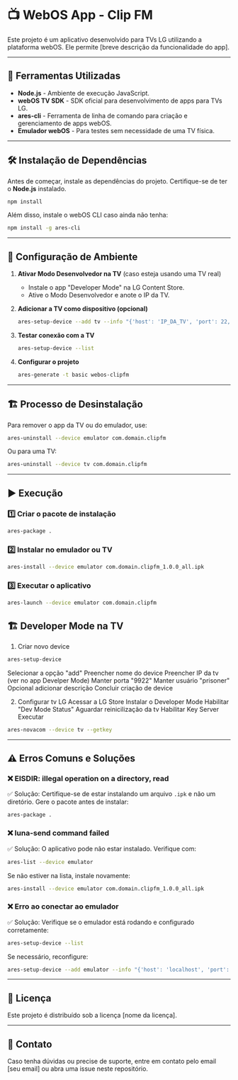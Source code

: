 # 📺 WebOS App - Clip FM

Este projeto é um aplicativo desenvolvido para TVs LG utilizando a plataforma webOS. Ele permite [breve descrição da funcionalidade do app].

---

## 🚀 Ferramentas Utilizadas
- **Node.js** - Ambiente de execução JavaScript.
- **webOS TV SDK** - SDK oficial para desenvolvimento de apps para TVs LG.
- **ares-cli** - Ferramenta de linha de comando para criação e gerenciamento de apps webOS.
- **Emulador webOS** - Para testes sem necessidade de uma TV física.

---

## 🛠️ Instalação de Dependências

Antes de começar, instale as dependências do projeto. Certifique-se de ter o **Node.js** instalado.

```sh
npm install
```

Além disso, instale o webOS CLI caso ainda não tenha:

```sh
npm install -g ares-cli
```

---

## 🔧 Configuração de Ambiente

1. **Ativar Modo Desenvolvedor na TV** (caso esteja usando uma TV real)
   - Instale o app "Developer Mode" na LG Content Store.
   - Ative o Modo Desenvolvedor e anote o IP da TV.

2. **Adicionar a TV como dispositivo (opcional)**
   ```sh
   ares-setup-device --add tv --info "{'host': 'IP_DA_TV', 'port': 22, 'username': 'root'}"
   ```

3. **Testar conexão com a TV**
   ```sh
   ares-setup-device --list
   ```

4. **Configurar o projeto**
   ```sh
   ares-generate -t basic webos-clipfm
   ```

---

## 🏗️ Processo de Desinstalação

Para remover o app da TV ou do emulador, use:
```sh
ares-uninstall --device emulator com.domain.clipfm
```
Ou para uma TV:
```sh
ares-uninstall --device tv com.domain.clipfm
```

---

## ▶️ Execução

### 1️⃣ **Criar o pacote de instalação**
```sh
ares-package .
```

### 2️⃣ **Instalar no emulador ou TV**
```sh
ares-install --device emulator com.domain.clipfm_1.0.0_all.ipk
```

### 3️⃣ **Executar o aplicativo**
```sh
ares-launch --device emulator com.domain.clipfm
```

## 🏗️ Developer Mode na TV

1. Criar novo device
```sh
ares-setup-device
```
Selecionar a opção "add"
Preencher nome do device
Preencher IP da tv (ver no app Develper Mode)
Manter porta "9922"
Manter usuário "prisoner"
Opcional adicionar descrição
Concluir criação de device

2. Configurar tv LG
Acessar a LG Store
Instalar o Developer Mode
Habilitar "Dev Mode Status"
Aguardar reinicilização da tv
Habilitar Key Server
Executar
```sh
ares-novacom --device tv --getkey
```

---

## ⚠️ Erros Comuns e Soluções

### ❌ **EISDIR: illegal operation on a directory, read**
✅ Solução: Certifique-se de estar instalando um arquivo `.ipk` e não um diretório. Gere o pacote antes de instalar:
```sh
ares-package .
```

### ❌ **luna-send command failed <not exist>**
✅ Solução: O aplicativo pode não estar instalado. Verifique com:
```sh
ares-list --device emulator
```
Se não estiver na lista, instale novamente:
```sh
ares-install --device emulator com.domain.clipfm_1.0.0_all.ipk
```

### ❌ **Erro ao conectar ao emulador**
✅ Solução: Verifique se o emulador está rodando e configurado corretamente:
```sh
ares-setup-device --list
```
Se necessário, reconfigure:
```sh
ares-setup-device --add emulator --info "{'host': 'localhost', 'port': 6622, 'username': 'developer'}"
```

---

## 📜 Licença
Este projeto é distribuído sob a licença [nome da licença].

---

## 📩 Contato
Caso tenha dúvidas ou precise de suporte, entre em contato pelo email [seu email] ou abra uma issue neste repositório.

